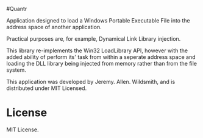 #Quantr 

Application designed to load a Windows Portable Executable File into the address space of another application. 

Practical purposes are, for example, Dynamical Link Library injection.

This library re-implements the Win32 LoadLibrary API, however with the added ability of perform its' task from within a seperate address space and loading the DLL library being injected from memory rather than from the file system.

This application was developed by Jeremy. Allen. Wildsmith, and is distributed under MIT Licensed.

# License
MIT License.
